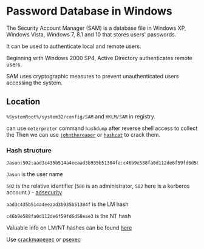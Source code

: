 # Password Database in Windows

The Security Account Manager (SAM) is a database file in Windows XP, Windows Vista, Windows 7, 8.1 and 10 that stores users' passwords.

It can be used to authenticate local and remote users.

Beginning with Windows 2000 SP4, Active Directory authenticates remote users.

SAM uses cryptographic measures to prevent unauthenticated users accessing the system.

## Location

`%SystemRoot%/system32/config/SAM` and `HKLM/SAM` in registry.

can use `meterpreter` command `hashdump` after reverse shell access to collect the
Then we can use [`johnthereaper`](https://www.openwall.com/john/)  or [`hashcat`](https://hashcat.net/hashcat/) to crack them.

### Hash structure

```
Jason:502:aad3c435b514a4eeaad3b935b51304fe:c46b9e588fa0d112de6f59fd6d58eae3:::
```

`Jason` is the user name

`502` is the relative identifier (`500` is an administrator, `502` here is a kerberos account.) - [adsecurity](https://adsecurity.org/?p=483)

`aad3c435b514a4eeaad3b935b51304f` is the LM hash

`c46b9e588fa0d112de6f59fd6d58eae3` is the NT hash

Valuable info on LM/NT hashes can be found [here](http://www.adshotgyan.com/2012/02/lm-hash-and-nt-hash.html)

Use [crackmapexec](https://github.com/byt3bl33d3r/CrackMapExec) or [psexec](https://learn.microsoft.com/en-us/sysinternals/downloads/psexec)
